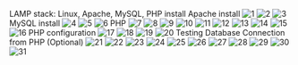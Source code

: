 LAMP stack:
Linux, Apache, MySQL, PHP install
Apache install
![1](https://github.com/RKLIT/Install-Linux-Apache-MySQL-PHP-LAMP-Roman-Kalandia-LOGITpv20/assets/77961594/f232d708-8c5d-43df-b73d-0697d662d014)
![2](https://github.com/RKLIT/Install-Linux-Apache-MySQL-PHP-LAMP-Roman-Kalandia-LOGITpv20/assets/77961594/625d6bc6-962f-4bf1-b79f-e2b8ac5c9b7c)
![3](https://github.com/RKLIT/Install-Linux-Apache-MySQL-PHP-LAMP-Roman-Kalandia-LOGITpv20/assets/77961594/150c28cf-f5ae-42c3-ac4f-30621f2709c8)
MySQL install
![4](https://github.com/RKLIT/Install-Linux-Apache-MySQL-PHP-LAMP-Roman-Kalandia-LOGITpv20/assets/77961594/aa6710ce-4501-413e-9c0e-35566a1be662)
![5](https://github.com/RKLIT/Install-Linux-Apache-MySQL-PHP-LAMP-Roman-Kalandia-LOGITpv20/assets/77961594/88db6757-6b81-4d0d-bd29-e6bdd95067b1)
![6](https://github.com/RKLIT/Install-Linux-Apache-MySQL-PHP-LAMP-Roman-Kalandia-LOGITpv20/assets/77961594/cede8f92-2651-455e-859c-9ae0a8ee95f1)
PHP
![7](https://github.com/RKLIT/Install-Linux-Apache-MySQL-PHP-LAMP-Roman-Kalandia-LOGITpv20/assets/77961594/bc0e5af2-8bdf-40ad-9e5e-1f11a3d77bb1)
![8](https://github.com/RKLIT/Install-Linux-Apache-MySQL-PHP-LAMP-Roman-Kalandia-LOGITpv20/assets/77961594/99355763-5f81-416b-b358-4d0e81a121b4)
![9](https://github.com/RKLIT/Install-Linux-Apache-MySQL-PHP-LAMP-Roman-Kalandia-LOGITpv20/assets/77961594/efbb9d25-8fc5-4dd3-9a1c-452e67a00de6)
![10](https://github.com/RKLIT/Install-Linux-Apache-MySQL-PHP-LAMP-Roman-Kalandia-LOGITpv20/assets/77961594/04877924-e1d3-4f57-9fdf-83ef007580f4)
![11](https://github.com/RKLIT/Install-Linux-Apache-MySQL-PHP-LAMP-Roman-Kalandia-LOGITpv20/assets/77961594/379e2172-0d2c-4313-a8da-583ff2cdc8f2)
![12](https://github.com/RKLIT/Install-Linux-Apache-MySQL-PHP-LAMP-Roman-Kalandia-LOGITpv20/assets/77961594/5e2e444f-34b5-4b87-a190-f0e8a23f85fa)
![13](https://github.com/RKLIT/Install-Linux-Apache-MySQL-PHP-LAMP-Roman-Kalandia-LOGITpv20/assets/77961594/d7a859ab-cec2-4a21-ba2b-85c19235bfa0)
![14](https://github.com/RKLIT/Install-Linux-Apache-MySQL-PHP-LAMP-Roman-Kalandia-LOGITpv20/assets/77961594/9b0c54d5-ebdd-4c0d-8125-bb3fbcdbfa33)
![15](https://github.com/RKLIT/Install-Linux-Apache-MySQL-PHP-LAMP-Roman-Kalandia-LOGITpv20/assets/77961594/30076080-483b-40f5-89ff-5b1f5732dd97)
![16](https://github.com/RKLIT/Install-Linux-Apache-MySQL-PHP-LAMP-Roman-Kalandia-LOGITpv20/assets/77961594/dfa95f8b-3015-4e9f-aa3e-235d7a97ebad)
PHP configuration
![17](https://github.com/RKLIT/Install-Linux-Apache-MySQL-PHP-LAMP-Roman-Kalandia-LOGITpv20/assets/77961594/af596d8a-089c-4c07-8d90-89f0b1a143b1)
![18](https://github.com/RKLIT/Install-Linux-Apache-MySQL-PHP-LAMP-Roman-Kalandia-LOGITpv20/assets/77961594/29d00b11-f179-4bf4-bb97-527c71fba010)
![19](https://github.com/RKLIT/Install-Linux-Apache-MySQL-PHP-LAMP-Roman-Kalandia-LOGITpv20/assets/77961594/858df418-3889-4110-888c-02f3481fd079)
![20](https://github.com/RKLIT/Install-Linux-Apache-MySQL-PHP-LAMP-Roman-Kalandia-LOGITpv20/assets/77961594/ed914d93-41c9-4b1b-8662-c689577eaa6c)
Testing Database Connection from PHP (Optional)
![21](https://github.com/RKLIT/Install-Linux-Apache-MySQL-PHP-LAMP-Roman-Kalandia-LOGITpv20/assets/77961594/b6d04bc3-4fe3-4320-9279-fdcdff786fba)
![22](https://github.com/RKLIT/Install-Linux-Apache-MySQL-PHP-LAMP-Roman-Kalandia-LOGITpv20/assets/77961594/5017c894-ae12-4f63-967f-bf4f47014699)
![23](https://github.com/RKLIT/Install-Linux-Apache-MySQL-PHP-LAMP-Roman-Kalandia-LOGITpv20/assets/77961594/93e51ce8-c7cd-432b-a979-f0e4cf47eb34)
![24](https://github.com/RKLIT/Install-Linux-Apache-MySQL-PHP-LAMP-Roman-Kalandia-LOGITpv20/assets/77961594/6d5ed29f-35c7-48c0-b23a-4a67227b5ad1)
![25](https://github.com/RKLIT/Install-Linux-Apache-MySQL-PHP-LAMP-Roman-Kalandia-LOGITpv20/assets/77961594/e1f93845-d3ba-4a74-846b-b6cb44cf7188)
![26](https://github.com/RKLIT/Install-Linux-Apache-MySQL-PHP-LAMP-Roman-Kalandia-LOGITpv20/assets/77961594/346412f5-1837-4c3f-8c3d-96b2083cd87d)
![27](https://github.com/RKLIT/Install-Linux-Apache-MySQL-PHP-LAMP-Roman-Kalandia-LOGITpv20/assets/77961594/6ed5b74d-ace1-4989-a74c-891262a80f9b)
![28](https://github.com/RKLIT/Install-Linux-Apache-MySQL-PHP-LAMP-Roman-Kalandia-LOGITpv20/assets/77961594/840fcb89-10ef-417d-bb0e-320abcbdb687)
![29](https://github.com/RKLIT/Install-Linux-Apache-MySQL-PHP-LAMP-Roman-Kalandia-LOGITpv20/assets/77961594/26d8619f-c924-4e9f-883c-695b8287b235)
![30](https://github.com/RKLIT/Install-Linux-Apache-MySQL-PHP-LAMP-Roman-Kalandia-LOGITpv20/assets/77961594/2e5b431a-7688-4a68-bb51-493105216b49)
![31](https://github.com/RKLIT/Install-Linux-Apache-MySQL-PHP-LAMP-Roman-Kalandia-LOGITpv20/assets/77961594/3be5d3ba-1783-44b9-bd17-a227d1108326)
